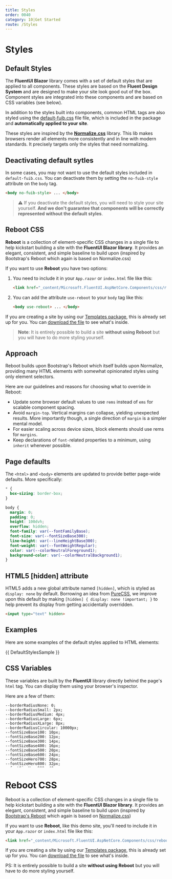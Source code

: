 ```yaml
---
title: Styles
order: 0040
category: 10|Get Started
route: /Styles
---
```


# Styles

## Default Styles

The **FluentUI Blazor** library comes with a set of default styles that are applied to all components.
These styles are based on the **Fluent Design System** and are designed to make your site look good out of the box.
Component styles are integrated into these components and are based on CSS variables (see below).

In addition to the styles built into components, common HTML tags are also styled using
the <a href="_content/Microsoft.FluentUI.AspNetCore.Components/css/default-fuib.css" target="_blank">default-fuib.css</a> file
file, which is included in the package and **automatically applied to your site**.

These styles are inspired by the **[Normalize.css](https://necolas.github.io/normalize.css/)** library.
This lib makes browsers render all elements more consistently and in line with modern standards.
It precisely targets only the styles that need normalizing.

## Deactivating default sytles

In some cases, you may not want to use the default styles included in `default-fuib.css`.
You can deactivate them by setting the `no-fuib-style` attribute on the `body` tag.

```html
<body no-fuib-style> ... </body>
```

> ⚠️ If you deactivate the default styles, you will need to style your site yourself.
> **And we don't guarantee that components will be correctly represented without the default styles**.

## Reboot CSS

**Reboot** is a collection of element-specific CSS changes in a single file to help kickstart building
a site with the **FluentUI Blazor library**. It provides an elegant, consistent, and simple baseline
to build upon (inspired by Bootstrap's Reboot which again is based on Normalize.css)

If you want to use **Reboot** you have two options:

1. You need to include it in your `App.razor` or `index.html` file like this:
   ```html
   <link href="_content/Microsoft.FluentUI.AspNetCore.Components/css/reboot.css" rel="stylesheet" />
   ```
2. You can add the attribute `use-reboot` to your `body` tag like this:
   ```html
   <body use-reboot> ... </body>
   ```
   
If you are creating a site by using our [Templates package](https://www.fluentui-blazor.net/Templates),
this is already set up for you.
You can <a href="/_content/Microsoft.FluentUI.AspNetCore.Components/css/reboot.css" target="_blank">download the file</a> to see what's inside.

> **Note**: It is entirely possible to build a site **without using Reboot** but you will have to do more styling yourself.

## Approach

Reboot builds upon Bootstrap's Reboot which itself builds upon Normalize, providing many HTML elements
with somewhat opinionated styles using only element selectors.

Here are our guidelines and reasons for choosing what to override in Reboot:

- Update some browser default values to use `rems` instead of `ems` for scalable component spacing.
- Avoid `margin-top`. Vertical margins can collapse, yielding unexpected results.
  More importantly though, a single direction of `margin` is a simpler mental model.
- For easier scaling across device sizes, block elements should use rems for `margins`.
- Keep declarations of `font-`related properties to a minimum, using `inherit` whenever possible.

## Page defaults

The `<html>` and `<body>` elements are updated to provide better page-wide defaults. More specifically:

```css
* {
  box-sizing: border-box;
}

body {
  margin: 0;
  padding: 0;
  height: 100dvh;
  overflow: hidden;
  font-family: var(--fontFamilyBase);
  font-size: var(--fontSizeBase300);
  line-height: var(--lineHeightBase300);
  font-weight: var(--fontWeightRegular);
  color: var(--colorNeutralForeground1);
  background-color: var(--colorNeutralBackground1);
}
```

## HTML5 [hidden] attribute

HTML5 adds a new global attribute named `[hidden]`, which is styled as `display: none` by default.
Borrowing an idea from [PureCSS](https://purecss.io), we improve upon this default by making
`[hidden] { display: none !important; }` to help prevent its display from getting accidentally overridden.

```html
<input type="text" hidden>
```

## Examples

Here are some examples of the default styles applied to HTML elements:

{{ DefaultStylesSample }}

## CSS Variables

These variables are built by the **FluentUI** library directly behind the page's `html` tag.
You can display them using your browser's inspector.

Here are a few of them:

<pre style="max-height: 200px; overflow-y: scroll;"><code class="language-css hljs">--borderRadiusNone: 0;
--borderRadiusSmall: 2px;
--borderRadiusMedium: 4px;
--borderRadiusLarge: 6px;
--borderRadiusXLarge: 8px;
--borderRadiusCircular: 10000px;
--fontSizeBase100: 10px;
--fontSizeBase200: 12px;
--fontSizeBase300: 14px;
--fontSizeBase400: 16px;
--fontSizeBase500: 20px;
--fontSizeBase600: 24px;
--fontSizeHero700: 28px;
--fontSizeHero800: 32px;
--fontSizeHero900: 40px;
--fontSizeHero1000: 68px;
--lineHeightBase100: 14px;
--lineHeightBase200: 16px;
--lineHeightBase300: 20px;
--lineHeightBase400: 22px;
--lineHeightBase500: 28px;
--lineHeightBase600: 32px;
--lineHeightHero700: 36px;
--lineHeightHero800: 40px;
--lineHeightHero900: 52px;
--lineHeightHero1000: 92px;
--fontFamilyBase: 'Segoe UI', 'Segoe UI Web (West European)', -apple-system, BlinkMacSystemFont, Roboto, 'Helvetica Neue', sans-serif;
--fontFamilyMonospace: Consolas, 'Courier New', Courier, monospace;
--fontFamilyNumeric: Bahnschrift, 'Segoe UI', 'Segoe UI Web (West European)', -apple-system, BlinkMacSystemFont, Roboto, 'Helvetica Neue', sans-serif;
--fontWeightRegular: 400;
--fontWeightMedium: 500;
--fontWeightSemibold: 600;
--fontWeightBold: 700;
--strokeWidthThin: 1px;
--strokeWidthThick: 2px;
--strokeWidthThicker: 3px;
--strokeWidthThickest: 4px;
--spacingHorizontalNone: 0;
--spacingHorizontalXS: 4px;
--spacingHorizontalS: 8px;
--spacingHorizontalM: 12px;
--spacingHorizontalL: 16px;
--spacingHorizontalXL: 20px;
--spacingHorizontalXXL: 24px;
--spacingHorizontalXXXL: 28px;
--spacingHorizontalXXXXL: 32px;
--spacingVerticalNone: 0;
--spacingVerticalXS: 4px;
--spacingVerticalS: 8px;
--spacingVerticalM: 12px;
--spacingVerticalL: 16px;
--spacingVerticalXL: 20px;
--spacingVerticalXXL: 24px;
--spacingVerticalXXXL: 28px;
--spacingVerticalXXXXL: 32px;
--durationUltraFast: 50ms;
--durationFaster: 100ms;
--durationFast: 150ms;
--durationNormal: 200ms;
--durationGentle: 250ms;
--durationSlow: 300ms;
--durationSlower: 400ms;
--durationUltraSlow: 500ms;
--curveAccelerateMax: cubic-bezier(0.9,0.1,1,0.2);
--curveAccelerateMid: cubic-bezier(1,0,1,1);
--curveAccelerateMin: cubic-bezier(0.8,0,0.78,1);
--curveDecelerateMax: cubic-bezier(0.1,0.9,0.2,1);
--curveDecelerateMid: cubic-bezier(0,0,0,1);
--curveDecelerateMin: cubic-bezier(0.33,0,0.1,1);
--curveEasyEaseMax: cubic-bezier(0.8,0,0.2,1);
--curveEasyEase: cubic-bezier(0.33,0,0.67,1);
--curveLinear: cubic-bezier(0,0,1,1);
--colorNeutralForeground1: #242424;
--colorNeutralForeground1Hover: #242424;
--colorNeutralForeground1Pressed: #242424;
--colorNeutralForeground1Selected: #242424;
--colorNeutralForeground2: #424242;
--colorNeutralForeground2Hover: #242424;
--colorNeutralForeground2Pressed: #242424;
--colorNeutralForeground2Selected: #242424;
--colorNeutralForeground2BrandHover: #0f6cbd;
--colorNeutralForeground2BrandPressed: #115ea3;
--colorNeutralForeground2BrandSelected: #0f6cbd;
--colorNeutralForeground3: #616161;
--colorNeutralForeground3Hover: #424242;
--colorNeutralForeground3Pressed: #424242;
--colorNeutralForeground3Selected: #424242;
--colorNeutralForeground3BrandHover: #0f6cbd;
--colorNeutralForeground3BrandPressed: #115ea3;
--colorNeutralForeground3BrandSelected: #0f6cbd;
--colorNeutralForeground4: #707070;
--colorNeutralForegroundDisabled: #bdbdbd;
--colorNeutralForegroundInvertedDisabled: rgba(255, 255, 255, 0.4);
--colorBrandForegroundLink: #115ea3;
--colorBrandForegroundLinkHover: #0f548c;
--colorBrandForegroundLinkPressed: #0c3b5e;
--colorBrandForegroundLinkSelected: #115ea3;
--colorNeutralForeground2Link: #424242;
--colorNeutralForeground2LinkHover: #242424;
--colorNeutralForeground2LinkPressed: #242424;
--colorNeutralForeground2LinkSelected: #242424;
--colorCompoundBrandForeground1: #0f6cbd;
--colorCompoundBrandForeground1Hover: #115ea3;
--colorCompoundBrandForeground1Pressed: #0f548c;
--colorBrandForeground1: #0f6cbd;
--colorBrandForeground2: #115ea3;
--colorBrandForeground2Hover: #0f548c;
--colorBrandForeground2Pressed: #0a2e4a;
--colorNeutralForeground1Static: #242424;
--colorNeutralForegroundStaticInverted: #ffffff;
--colorNeutralForegroundInverted: #ffffff;
--colorNeutralForegroundInvertedHover: #ffffff;
--colorNeutralForegroundInvertedPressed: #ffffff;
--colorNeutralForegroundInvertedSelected: #ffffff;
--colorNeutralForegroundInverted2: #ffffff;
--colorNeutralForegroundOnBrand: #ffffff;
--colorNeutralForegroundInvertedLink: #ffffff;
--colorNeutralForegroundInvertedLinkHover: #ffffff;
--colorNeutralForegroundInvertedLinkPressed: #ffffff;
--colorNeutralForegroundInvertedLinkSelected: #ffffff;
--colorBrandForegroundInverted: #479ef5;
--colorBrandForegroundInvertedHover: #62abf5;
--colorBrandForegroundInvertedPressed: #479ef5;
--colorBrandForegroundOnLight: #0f6cbd;
--colorBrandForegroundOnLightHover: #115ea3;
--colorBrandForegroundOnLightPressed: #0e4775;
--colorBrandForegroundOnLightSelected: #0f548c;
--colorNeutralBackground1: #ffffff;
--colorNeutralBackground1Hover: #f5f5f5;
--colorNeutralBackground1Pressed: #e0e0e0;
--colorNeutralBackground1Selected: #ebebeb;
--colorNeutralBackground2: #fafafa;
--colorNeutralBackground2Hover: #f0f0f0;
--colorNeutralBackground2Pressed: #dbdbdb;
--colorNeutralBackground2Selected: #e6e6e6;
--colorNeutralBackground3: #f5f5f5;
--colorNeutralBackground3Hover: #ebebeb;
--colorNeutralBackground3Pressed: #d6d6d6;
--colorNeutralBackground3Selected: #e0e0e0;
--colorNeutralBackground4: #f0f0f0;
--colorNeutralBackground4Hover: #fafafa;
--colorNeutralBackground4Pressed: #f5f5f5;
--colorNeutralBackground4Selected: #ffffff;
--colorNeutralBackground5: #ebebeb;
--colorNeutralBackground5Hover: #f5f5f5;
--colorNeutralBackground5Pressed: #f0f0f0;
--colorNeutralBackground5Selected: #fafafa;
--colorNeutralBackground6: #e6e6e6;
--colorNeutralBackgroundInverted: #292929;
--colorNeutralBackgroundStatic: #333333;
--colorNeutralBackgroundAlpha: rgba(255, 255, 255, 0.5);
--colorNeutralBackgroundAlpha2: rgba(255, 255, 255, 0.8);
--colorSubtleBackground: transparent;
--colorSubtleBackgroundHover: #f5f5f5;
--colorSubtleBackgroundPressed: #e0e0e0;
--colorSubtleBackgroundSelected: #ebebeb;
--colorSubtleBackgroundLightAlphaHover: rgba(255, 255, 255, 0.7);
--colorSubtleBackgroundLightAlphaPressed: rgba(255, 255, 255, 0.5);
--colorSubtleBackgroundLightAlphaSelected: transparent;
--colorSubtleBackgroundInverted: transparent;
--colorSubtleBackgroundInvertedHover: rgba(0, 0, 0, 0.1);
--colorSubtleBackgroundInvertedPressed: rgba(0, 0, 0, 0.3);
--colorSubtleBackgroundInvertedSelected: rgba(0, 0, 0, 0.2);
--colorTransparentBackground: transparent;
--colorTransparentBackgroundHover: transparent;
--colorTransparentBackgroundPressed: transparent;
--colorTransparentBackgroundSelected: transparent;
--colorNeutralBackgroundDisabled: #f0f0f0;
--colorNeutralBackgroundInvertedDisabled: rgba(255, 255, 255, 0.1);
--colorNeutralStencil1: #e6e6e6;
--colorNeutralStencil2: #fafafa;
--colorNeutralStencil1Alpha: rgba(0, 0, 0, 0.1);
--colorNeutralStencil2Alpha: rgba(0, 0, 0, 0.05);
--colorBackgroundOverlay: rgba(0, 0, 0, 0.4);
--colorScrollbarOverlay: rgba(0, 0, 0, 0.5);
--colorBrandBackground: #0f6cbd;
--colorBrandBackgroundHover: #115ea3;
--colorBrandBackgroundPressed: #0c3b5e;
--colorBrandBackgroundSelected: #0f548c;
--colorCompoundBrandBackground: #0f6cbd;
--colorCompoundBrandBackgroundHover: #115ea3;
--colorCompoundBrandBackgroundPressed: #0f548c;
--colorBrandBackgroundStatic: #0f6cbd;
--colorBrandBackground2: #ebf3fc;
--colorBrandBackground2Hover: #cfe4fa;
--colorBrandBackground2Pressed: #96c6fa;
--colorBrandBackground3Static: #0f548c;
--colorBrandBackground4Static: #0c3b5e;
--colorBrandBackgroundInverted: #ffffff;
--colorBrandBackgroundInvertedHover: #ebf3fc;
--colorBrandBackgroundInvertedPressed: #b4d6fa;
--colorBrandBackgroundInvertedSelected: #cfe4fa;
--colorNeutralCardBackground: #fafafa;
--colorNeutralCardBackgroundHover: #ffffff;
--colorNeutralCardBackgroundPressed: #f5f5f5;
--colorNeutralCardBackgroundSelected: #ebebeb;
--colorNeutralCardBackgroundDisabled: #f0f0f0;
--colorNeutralStrokeAccessible: #616161;
--colorNeutralStrokeAccessibleHover: #575757;
--colorNeutralStrokeAccessiblePressed: #4d4d4d;
--colorNeutralStrokeAccessibleSelected: #0f6cbd;
--colorNeutralStroke1: #d1d1d1;
--colorNeutralStroke1Hover: #c7c7c7;
--colorNeutralStroke1Pressed: #b3b3b3;
--colorNeutralStroke1Selected: #bdbdbd;
--colorNeutralStroke2: #e0e0e0;
--colorNeutralStroke3: #f0f0f0;
--colorNeutralStrokeSubtle: #e0e0e0;
--colorNeutralStrokeOnBrand: #ffffff;
--colorNeutralStrokeOnBrand2: #ffffff;
--colorNeutralStrokeOnBrand2Hover: #ffffff;
--colorNeutralStrokeOnBrand2Pressed: #ffffff;
--colorNeutralStrokeOnBrand2Selected: #ffffff;
--colorBrandStroke1: #0f6cbd;
--colorBrandStroke2: #b4d6fa;
--colorBrandStroke2Hover: #77b7f7;
--colorBrandStroke2Pressed: #0f6cbd;
--colorBrandStroke2Contrast: #b4d6fa;
--colorCompoundBrandStroke: #0f6cbd;
--colorCompoundBrandStrokeHover: #115ea3;
--colorCompoundBrandStrokePressed: #0f548c;
--colorNeutralStrokeDisabled: #e0e0e0;
--colorNeutralStrokeInvertedDisabled: rgba(255, 255, 255, 0.4);
--colorTransparentStroke: transparent;
--colorTransparentStrokeInteractive: transparent;
--colorTransparentStrokeDisabled: transparent;
--colorNeutralStrokeAlpha: rgba(0, 0, 0, 0.05);
--colorNeutralStrokeAlpha2: rgba(255, 255, 255, 0.2);
--colorStrokeFocus1: #ffffff;
--colorStrokeFocus2: #000000;
--colorNeutralShadowAmbient: rgba(0, 0, 0, 0.12);
--colorNeutralShadowKey: rgba(0, 0, 0, 0.14);
--colorNeutralShadowAmbientLighter: rgba(0, 0, 0, 0.06);
--colorNeutralShadowKeyLighter: rgba(0, 0, 0, 0.07);
--colorNeutralShadowAmbientDarker: rgba(0, 0, 0, 0.20);
--colorNeutralShadowKeyDarker: rgba(0, 0, 0, 0.24);
--colorBrandShadowAmbient: rgba(0, 0, 0, 0.30);
--colorBrandShadowKey: rgba(0, 0, 0, 0.25);
--colorPaletteRedBackground1: #fdf6f6;
--colorPaletteRedBackground2: #f1bbbc;
--colorPaletteRedBackground3: #d13438;
--colorPaletteRedForeground1: #bc2f32;
--colorPaletteRedForeground2: #751d1f;
--colorPaletteRedForeground3: #d13438;
--colorPaletteRedBorderActive: #d13438;
--colorPaletteRedBorder1: #f1bbbc;
--colorPaletteRedBorder2: #d13438;
--colorPaletteGreenBackground1: #f1faf1;
--colorPaletteGreenBackground2: #9fd89f;
--colorPaletteGreenBackground3: #107c10;
--colorPaletteGreenForeground1: #0e700e;
--colorPaletteGreenForeground2: #094509;
--colorPaletteGreenForeground3: #107c10;
--colorPaletteGreenBorderActive: #107c10;
--colorPaletteGreenBorder1: #9fd89f;
--colorPaletteGreenBorder2: #107c10;
--colorPaletteDarkOrangeBackground1: #fdf6f3;
--colorPaletteDarkOrangeBackground2: #f4bfab;
--colorPaletteDarkOrangeBackground3: #da3b01;
--colorPaletteDarkOrangeForeground1: #c43501;
--colorPaletteDarkOrangeForeground2: #7a2101;
--colorPaletteDarkOrangeForeground3: #da3b01;
--colorPaletteDarkOrangeBorderActive: #da3b01;
--colorPaletteDarkOrangeBorder1: #f4bfab;
--colorPaletteDarkOrangeBorder2: #da3b01;
--colorPaletteYellowBackground1: #fffef5;
--colorPaletteYellowBackground2: #fef7b2;
--colorPaletteYellowBackground3: #fde300;
--colorPaletteYellowForeground1: #817400;
--colorPaletteYellowForeground2: #817400;
--colorPaletteYellowForeground3: #fde300;
--colorPaletteYellowBorderActive: #fde300;
--colorPaletteYellowBorder1: #fef7b2;
--colorPaletteYellowBorder2: #fde300;
--colorPaletteBerryBackground1: #fdf5fc;
--colorPaletteBerryBackground2: #edbbe7;
--colorPaletteBerryBackground3: #c239b3;
--colorPaletteBerryForeground1: #af33a1;
--colorPaletteBerryForeground2: #6d2064;
--colorPaletteBerryForeground3: #c239b3;
--colorPaletteBerryBorderActive: #c239b3;
--colorPaletteBerryBorder1: #edbbe7;
--colorPaletteBerryBorder2: #c239b3;
--colorPaletteLightGreenBackground1: #f2fbf2;
--colorPaletteLightGreenBackground2: #a7e3a5;
--colorPaletteLightGreenBackground3: #13a10e;
--colorPaletteLightGreenForeground1: #11910d;
--colorPaletteLightGreenForeground2: #0b5a08;
--colorPaletteLightGreenForeground3: #13a10e;
--colorPaletteLightGreenBorderActive: #13a10e;
--colorPaletteLightGreenBorder1: #a7e3a5;
--colorPaletteLightGreenBorder2: #13a10e;
--colorPaletteMarigoldBackground1: #fefbf4;
--colorPaletteMarigoldBackground2: #f9e2ae;
--colorPaletteMarigoldBackground3: #eaa300;
--colorPaletteMarigoldForeground1: #d39300;
--colorPaletteMarigoldForeground2: #835b00;
--colorPaletteMarigoldForeground3: #eaa300;
--colorPaletteMarigoldBorderActive: #eaa300;
--colorPaletteMarigoldBorder1: #f9e2ae;
--colorPaletteMarigoldBorder2: #eaa300;
--colorPaletteRedForegroundInverted: #dc5e62;
--colorPaletteGreenForegroundInverted: #359b35;
--colorPaletteYellowForegroundInverted: #fef7b2;
--colorPaletteDarkRedBackground2: #d69ca5;
--colorPaletteDarkRedForeground2: #420610;
--colorPaletteDarkRedBorderActive: #750b1c;
--colorPaletteCranberryBackground2: #eeacb2;
--colorPaletteCranberryForeground2: #6e0811;
--colorPaletteCranberryBorderActive: #c50f1f;
--colorPalettePumpkinBackground2: #efc4ad;
--colorPalettePumpkinForeground2: #712d09;
--colorPalettePumpkinBorderActive: #ca5010;
--colorPalettePeachBackground2: #ffddb3;
--colorPalettePeachForeground2: #8f4e00;
--colorPalettePeachBorderActive: #ff8c00;
--colorPaletteGoldBackground2: #ecdfa5;
--colorPaletteGoldForeground2: #6c5700;
--colorPaletteGoldBorderActive: #c19c00;
--colorPaletteBrassBackground2: #e0cea2;
--colorPaletteBrassForeground2: #553e06;
--colorPaletteBrassBorderActive: #986f0b;
--colorPaletteBrownBackground2: #ddc3b0;
--colorPaletteBrownForeground2: #50301a;
--colorPaletteBrownBorderActive: #8e562e;
--colorPaletteForestBackground2: #bdd99b;
--colorPaletteForestForeground2: #294903;
--colorPaletteForestBorderActive: #498205;
--colorPaletteSeafoamBackground2: #a8f0cd;
--colorPaletteSeafoamForeground2: #00723b;
--colorPaletteSeafoamBorderActive: #00cc6a;
--colorPaletteDarkGreenBackground2: #9ad29a;
--colorPaletteDarkGreenForeground2: #063b06;
--colorPaletteDarkGreenBorderActive: #0b6a0b;
--colorPaletteLightTealBackground2: #a6e9ed;
--colorPaletteLightTealForeground2: #00666d;
--colorPaletteLightTealBorderActive: #00b7c3;
--colorPaletteTealBackground2: #9bd9db;
--colorPaletteTealForeground2: #02494c;
--colorPaletteTealBorderActive: #038387;
--colorPaletteSteelBackground2: #94c8d4;
--colorPaletteSteelForeground2: #00333f;
--colorPaletteSteelBorderActive: #005b70;
--colorPaletteBlueBackground2: #a9d3f2;
--colorPaletteBlueForeground2: #004377;
--colorPaletteBlueBorderActive: #0078d4;
--colorPaletteRoyalBlueBackground2: #9abfdc;
--colorPaletteRoyalBlueForeground2: #002c4e;
--colorPaletteRoyalBlueBorderActive: #004e8c;
--colorPaletteCornflowerBackground2: #c8d1fa;
--colorPaletteCornflowerForeground2: #2c3c85;
--colorPaletteCornflowerBorderActive: #4f6bed;
--colorPaletteNavyBackground2: #a3b2e8;
--colorPaletteNavyForeground2: #001665;
--colorPaletteNavyBorderActive: #0027b4;
--colorPaletteLavenderBackground2: #d2ccf8;
--colorPaletteLavenderForeground2: #3f3682;
--colorPaletteLavenderBorderActive: #7160e8;
--colorPalettePurpleBackground2: #c6b1de;
--colorPalettePurpleForeground2: #341a51;
--colorPalettePurpleBorderActive: #5c2e91;
--colorPaletteGrapeBackground2: #d9a7e0;
--colorPaletteGrapeForeground2: #4c0d55;
--colorPaletteGrapeBorderActive: #881798;
--colorPaletteLilacBackground2: #e6bfed;
--colorPaletteLilacForeground2: #63276d;
--colorPaletteLilacBorderActive: #b146c2;
--colorPalettePinkBackground2: #f7c0e3;
--colorPalettePinkForeground2: #80215d;
--colorPalettePinkBorderActive: #e43ba6;
--colorPaletteMagentaBackground2: #eca5d1;
--colorPaletteMagentaForeground2: #6b0043;
--colorPaletteMagentaBorderActive: #bf0077;
--colorPalettePlumBackground2: #d696c0;
--colorPalettePlumForeground2: #43002b;
--colorPalettePlumBorderActive: #77004d;
--colorPaletteBeigeBackground2: #d7d4d4;
--colorPaletteBeigeForeground2: #444241;
--colorPaletteBeigeBorderActive: #7a7574;
--colorPaletteMinkBackground2: #cecccb;
--colorPaletteMinkForeground2: #343231;
--colorPaletteMinkBorderActive: #5d5a58;
--colorPalettePlatinumBackground2: #cdd6d8;
--colorPalettePlatinumForeground2: #3b4447;
--colorPalettePlatinumBorderActive: #69797e;
--colorPaletteAnchorBackground2: #bcc3c7;
--colorPaletteAnchorForeground2: #202427;
--colorPaletteAnchorBorderActive: #394146;
--colorStatusSuccessBackground1: #f1faf1;
--colorStatusSuccessBackground2: #9fd89f;
--colorStatusSuccessBackground3: #107c10;
--colorStatusSuccessForeground1: #0e700e;
--colorStatusSuccessForeground2: #094509;
--colorStatusSuccessForeground3: #107c10;
--colorStatusSuccessForegroundInverted: #54b054;
--colorStatusSuccessBorderActive: #107c10;
--colorStatusSuccessBorder1: #9fd89f;
--colorStatusSuccessBorder2: #107c10;
--colorStatusWarningBackground1: #fff9f5;
--colorStatusWarningBackground2: #fdcfb4;
--colorStatusWarningBackground3: #f7630c;
--colorStatusWarningForeground1: #bc4b09;
--colorStatusWarningForeground2: #8a3707;
--colorStatusWarningForeground3: #bc4b09;
--colorStatusWarningForegroundInverted: #faa06b;
--colorStatusWarningBorderActive: #f7630c;
--colorStatusWarningBorder1: #fdcfb4;
--colorStatusWarningBorder2: #bc4b09;
--colorStatusDangerBackground1: #fdf3f4;
--colorStatusDangerBackground2: #eeacb2;
--colorStatusDangerBackground3: #c50f1f;
--colorStatusDangerForeground1: #b10e1c;
--colorStatusDangerForeground2: #6e0811;
--colorStatusDangerForeground3: #c50f1f;
--colorStatusDangerForegroundInverted: #dc626d;
--colorStatusDangerBorderActive: #c50f1f;
--colorStatusDangerBorder1: #eeacb2;
--colorStatusDangerBorder2: #c50f1f;
--colorStatusDangerBackground3Hover: #b10e1c;
--colorStatusDangerBackground3Pressed: #960b18;
--shadow2: 0 0 2px rgba(0, 0, 0, 0.12), 0 1px 2px rgba(0, 0, 0, 0.14);
--shadow4: 0 0 2px rgba(0, 0, 0, 0.12), 0 2px 4px rgba(0, 0, 0, 0.14);
--shadow8: 0 0 2px rgba(0, 0, 0, 0.12), 0 4px 8px rgba(0, 0, 0, 0.14);
--shadow16: 0 0 2px rgba(0, 0, 0, 0.12), 0 8px 16px rgba(0, 0, 0, 0.14);
--shadow28: 0 0 8px rgba(0, 0, 0, 0.12), 0 14px 28px rgba(0, 0, 0, 0.14);
--shadow64: 0 0 8px rgba(0, 0, 0, 0.12), 0 32px 64px rgba(0, 0, 0, 0.14);
--shadow2Brand: 0 0 2px rgba(0, 0, 0, 0.30), 0 1px 2px rgba(0, 0, 0, 0.25);
--shadow4Brand: 0 0 2px rgba(0, 0, 0, 0.30), 0 2px 4px rgba(0, 0, 0, 0.25);
--shadow8Brand: 0 0 2px rgba(0, 0, 0, 0.30), 0 4px 8px rgba(0, 0, 0, 0.25);
--shadow16Brand: 0 0 2px rgba(0, 0, 0, 0.30), 0 8px 16px rgba(0, 0, 0, 0.25);
--shadow28Brand: 0 0 8px rgba(0, 0, 0, 0.30), 0 14px 28px rgba(0, 0, 0, 0.25);
--shadow64Brand: 0 0 8px rgba(0, 0, 0, 0.30), 0 32px 64px rgba(0, 0, 0, 0.25);
</code></pre>


# Reboot CSS

Reboot is a collection of element-specific CSS changes in a single file to help kickstart building a site
with the **FluentUI Blazor library**. It provides an elegant, consistent, and simple baseline to build upon
(inspired by [Bootstrap's Reboot](https://getbootstrap.com/docs/5.0/content/reboot/) which again is based
on [Normalize.css](https://necolas.github.io/normalize.css))

If you want to use **Reboot**, like this demo site, you'll need to include it in your `App.razor`
or `index.html` file like this:

```html
<link href="_content/Microsoft.FluentUI.AspNetCore.Components/css/reboot.css" rel="stylesheet" />
```

If you are creating a site by using our [Templates package](https://www.fluentui-blazor.net/Templates),
this is already set up for you. You can [download the file](https://www.fluentui-blazor.net/_content/Microsoft.FluentUI.AspNetCore.Components/css/reboot.css)
to see what's inside.

PS: It is entirely possible to build a site **without using Reboot** but you will have to do more styling yourself.


